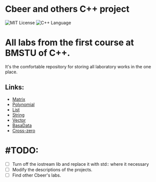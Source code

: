 # Cbeer and others C++ project
<img src="https://img.shields.io/github/license/DimaPermyakov/Cbeer?color=brightgreen" alt="MIT License"> <img src="https://img.shields.io/badge/language-С++-purple.svg" alt="С++ Language">

# All labs from the first course at BMSTU of C++.
It's the comfortable repository for storing all laboratory works in the one place.

## Links:
- [Matrix](https://github.com/mightyK1ngRichard/Matrix)
- [Polynomial](https://github.com/DimaPermyakov/Cbeer/tree/main/Polynomial-main)
- [List](https://github.com/DimaPermyakov/Cbeer/tree/main/list-main)
- [String](https://github.com/DimaPermyakov/Cbeer/tree/main/string-main)
- [Vector](https://github.com/DimaPermyakov/Cbeer/tree/main/vector-main)
- [BasaData](https://github.com/DimaPermyakov/Cbeer/tree/main/BasaData-main)
- [Cross-zero](https://github.com/DimaPermyakov/Cbeer/tree/main/Cross-zero-main)

# #TODO:
- [ ] Turn off the iostream lib and replace it with std:: where it necessary
- [ ] Modify the descriptions of the projects.
- [ ] Find other Cbeer's labs.

